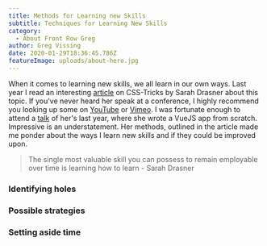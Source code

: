```yaml
---
title: Methods for Learning new Skills
subtitle: Techniques for Learning New Skills
category:
  - About Front Row Greg
author: Greg Vissing
date: 2020-01-29T18:36:45.786Z
featureImage: uploads/about-hero.jpg
---
```

When it comes to learning new skills, we all learn in our own ways. Last year I read an interesting [article](https://css-tricks.com/learning-to-learn/) on CSS-Tricks by Sarah Drasner about this topic. If you've never heard her speak at a conference, I highly recommend you looking up some on [YouTube](https://www.youtube.com/results?search_query=Sarah+Drasner) or [Vimeo](https://vimeo.com/search?q=Sarah+Drasner). I was fortunate enough to attend a [talk](https://vimeo.com/348717993) of her's last year, where she wrote a VueJS app from scratch. Impressive is an understatement. Her methods, outlined in the article made me ponder about the ways I learn new skills and if they could be improved upon.

> The single most valuable skill you can possess to remain employable over time is learning how to learn - Sarah Drasner

### Identifying holes

### Possible strategies



### Setting aside time
